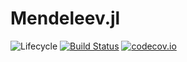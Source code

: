 # Mendeleev.jl

![Lifecycle](https://img.shields.io/badge/lifecycle-experimental-orange.svg)<!--
![Lifecycle](https://img.shields.io/badge/lifecycle-maturing-blue.svg)
![Lifecycle](https://img.shields.io/badge/lifecycle-stable-green.svg)
![Lifecycle](https://img.shields.io/badge/lifecycle-retired-orange.svg)
![Lifecycle](https://img.shields.io/badge/lifecycle-archived-red.svg)
![Lifecycle](https://img.shields.io/badge/lifecycle-dormant-blue.svg) -->
[![Build Status](https://travis-ci.com/Eben60/Mendeleev.jl.svg?branch=master)](https://travis-ci.com/Eben60/Mendeleev.jl)
[![codecov.io](http://codecov.io/github/Eben60/Mendeleev.jl/coverage.svg?branch=master)](http://codecov.io/github/Eben60/Mendeleev.jl?branch=master)
<!--
[![Documentation](https://img.shields.io/badge/docs-stable-blue.svg)](https://Eben60.github.io/Mendeleev.jl/stable)
[![Documentation](https://img.shields.io/badge/docs-master-blue.svg)](https://Eben60.github.io/Mendeleev.jl/dev)
-->
